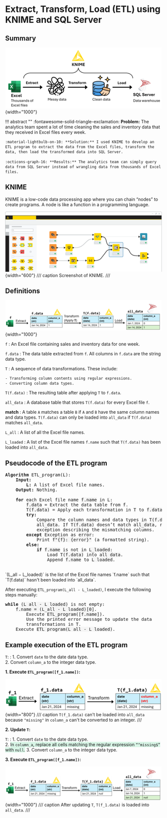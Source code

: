 # Extract, Transform, Load (ETL) using KNIME and SQL Server

## Summary

![](images/project_1_diagram.png){width="1000"}

!!! abstract ""
    :fontawesome-solid-triangle-exclamation: **Problem:** The analytics team spent a lot of time cleaning the sales and inventory data that they received in Excel files every week. 

    :material-lightbulb-on-10: **Solution:** I used KNIME to develop an ETL program to extract the data from the Excel files, transform the data, then load the transformed data into SQL Server.

    :octicons-graph-16: **Results:** The analytics team can simply query data from SQL Server instead of wrangling data from thousands of Excel files. 
    

## KNIME
KNIME is a low-code data processing app where you can chain “nodes” to create programs. A node is like a function in a programming language. 

![](images/knime_screenshot.png){width="600"}
/// caption
Screenshot of KNIME.
///

## Definitions
![](images/definitions.png){width="1000"}

`f`
:   An Excel file containing sales and inventory data for one week. 

`f.data`
:   The data table extracted from `f`. All columns in `f.data` are the string data type. 

`T`
:   A sequence of data transformations. These include:  

    - Transforming column contents using regular expressions.  
    - Converting column data types.  

`T(f.data)`
:   The resulting table after applying `T` to `f.data`. 

`all_data`
:   A database table that stores `T(f.data)` for every Excel file `f`.

**match**
:   A table `A` matches a table `B` if `A` and `B` have the same column names and data types.
    `T(f.data)` can only be loaded into `all_data` if `T(f.data)` matches `all_data`.

`L_all`
:   A list of all the Excel file names.

`L_loaded`
:   A list of the Excel file names `f.name` such that `T(f.data)` has been loaded into `all_data`. 

## Pseudocode of the ETL program
<style>
.code {
    background-color: #f5f5f5; 
}
</style>

<pre>
<b>Algorithm</b> ETL_program(<span class="code">L</span>):  
    <b>Input:</b>   
        <b><span class="code">L</span>:</b> A list of Excel file names.
    <b>Output:</b> Nothing. 

	<b>for</b> each Excel file name <span class="code">f.name</span> in <span class="code">L</span>:
	    <span class="code">f.data</span> = Extract the data table from <span class="code">f</span>.  
	    <span class="code">T(f.data)</span> = Apply each transformation in <span class="code">T</span> to <span class="code">f.data</span>. 
        <b>try:</b>
	        Compare the column names and data types in <span class="code">T(f.data)</span> and 
            <span class="code">all_data</span>. If <span class="code">T(f.data)</span> doesn’t match <span class="code">all_data</span>, raise an 
            exception describing the mismatching columns.
	    <b>except</b> Exception as <span class="code">error</span>:
	        Print <span class="code">f"{f}: {error}"</span> (a formatted string).   
	    <b>else:</b>
            <b>if</b> <span class="code">f.name</span> is not in <span class="code">L_loaded</span>: 
	            Load <span class="code">T(f.data)</span> into <span class="code">all_data</span>.
	            Append <span class="code">f.name</span> to <span class="code">L_loaded</span>.   
</pre>
<br>
`(L_all − L_loaded)` is the list of the Excel file names `f.name` such that `T(f.data)` hasn't been 
loaded into `all_data`. 

After executing `ETL_program(L_all - L_loaded)`, I execute the following steps manually:
<pre>
<b>while</b> <span class="code">(L_all - L_loaded)</span> is not empty:
    <span class="code">f.name = (L_all - L_loaded)[0]</span>.
        Execute <span class="code">ETL_program([f.name])</span>. 
        Use the printed error message to update the data 
        transformations in <span class="code">T</span>.
    Execute <span class="code">ETL_program(L_all - L_loaded)</span>. 
</pre>


## Example execution of the ETL program

`T`:
:   1. Convert `date` to the date data type.    
    2. Convert `column_a` to the integer data type.   

**1. Execute `ETL_program([f_1.name])`:**  

![](images/etl_program_1.png){width="800"}
/// caption
`T(f_1.data)` can't be loaded into `all_data` because `"missing"` in `column_a` can't be converted to an integer. 
///

**2. Update `T`:**  

`T`: 
:   1. Convert `date` to the date data type.    
    2. <span style="background-color:#d8f5e6">In `column_a`, replace all cells matching the regular expression `“^missing$”` with `null`.</span>
    3. Convert `column_a` to the integer data type.

**3. Execute `ETL_program([f_1.name])`:**    

![](images/etl_program_2.png){width="1000"}
/// caption
After updating `T`, `T(f_1.data)` is loaded into `all_data`.
///
